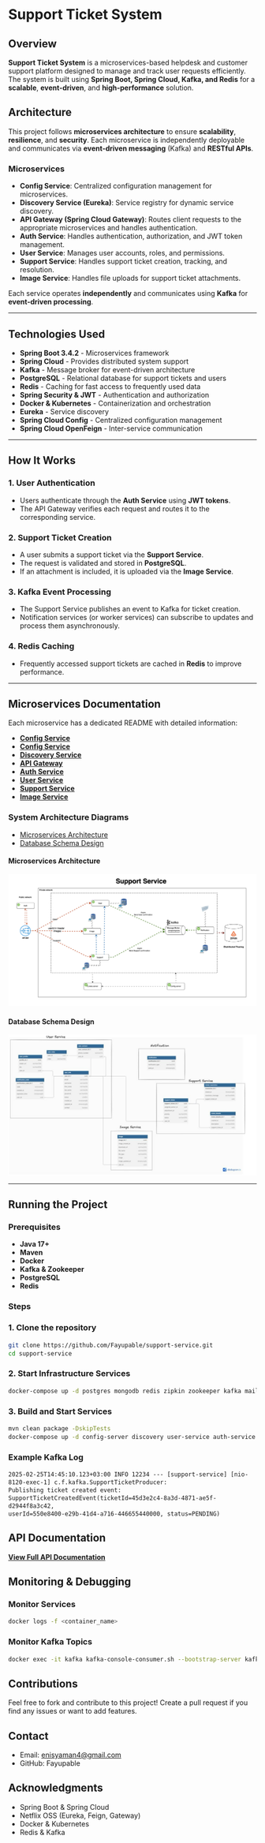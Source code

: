 # Support Ticket System

## Overview

**Support Ticket System** is a microservices-based helpdesk and customer support platform designed to manage and track
user requests efficiently. The system is built using **Spring Boot, Spring Cloud, Kafka, and Redis** for a **scalable**,
**event-driven**, and **high-performance** solution.

## Architecture <a id="architecture"></a>

This project follows **microservices architecture** to ensure **scalability**, **resilience**, and **security**. Each
microservice is independently deployable and communicates via **event-driven messaging** (Kafka) and **RESTful APIs**.

### Microservices

- **Config Service**: Centralized configuration management for microservices.
- **Discovery Service (Eureka)**: Service registry for dynamic service discovery.
- **API Gateway (Spring Cloud Gateway)**: Routes client requests to the appropriate microservices and handles
  authentication.
- **Auth Service**: Handles authentication, authorization, and JWT token management.
- **User Service**: Manages user accounts, roles, and permissions.
- **Support Service**: Handles support ticket creation, tracking, and resolution.
- **Image Service**: Handles file uploads for support ticket attachments.

Each service operates **independently** and communicates using **Kafka** for **event-driven processing**.

---

## Technologies Used

- **Spring Boot 3.4.2** - Microservices framework
- **Spring Cloud** - Provides distributed system support
- **Kafka** - Message broker for event-driven architecture
- **PostgreSQL** - Relational database for support tickets and users
- **Redis** - Caching for fast access to frequently used data
- **Spring Security & JWT** - Authentication and authorization
- **Docker & Kubernetes** - Containerization and orchestration
- **Eureka** - Service discovery
- **Spring Cloud Config** - Centralized configuration management
- **Spring Cloud OpenFeign** - Inter-service communication

---

## How It Works

### 1. User Authentication

- Users authenticate through the **Auth Service** using **JWT tokens**.
- The API Gateway verifies each request and routes it to the corresponding service.

### 2. Support Ticket Creation

- A user submits a support ticket via the **Support Service**.
- The request is validated and stored in **PostgreSQL**.
- If an attachment is included, it is uploaded via the **Image Service**.

### 3. Kafka Event Processing

- The Support Service publishes an event to Kafka for ticket creation.
- Notification services (or worker services) can subscribe to updates and process them asynchronously.

### 4. Redis Caching

- Frequently accessed support tickets are cached in **Redis** to improve performance.

---

## Microservices Documentation

Each microservice has a dedicated README with detailed information:

- <a href="./services/config-server/README.md" target="_blank">**Config Service**</a>
- [**Config Service**](./services/config-server/README.md)
- [**Discovery Service**](./services/discovery/README.md)
- [**API Gateway**](./services/gateway/README.md)
- [**Auth Service**](./services/auth-service/README.md)
- [**User Service**](./services/user-service/README.md)
- [**Support Service**](./services/support-service/README.md)
- [**Image Service**](./services/image-service/README.md)

### System Architecture Diagrams <a id="architecture-diagrams"></a>

- [Microservices Architecture](#microservices-architecture)
- [Database Schema Design](#database-schema)

#### Microservices Architecture <a id="microservices-architecture"></a>

[![Microservices Architecture Overview](./images/support-service.png)](#architecture-diagrams)

#### Database Schema Design <a id="database-schema"></a>

![Database Schema Design](./images/DatabaseDesign.jpeg)

---

## Running the Project

### Prerequisites

- **Java 17+**
- **Maven**
- **Docker**
- **Kafka & Zookeeper**
- **PostgreSQL**
- **Redis**

### Steps

### 1. Clone the repository

   ```sh
   git clone https://github.com/Fayupable/support-service.git
   cd support-service
   ```

### 2. Start Infrastructure Services


```sh
docker-compose up -d postgres mongodb redis zipkin zookeeper kafka mail-dev pgadmin mongo-express redis-commander
```

### 3. Build and Start Services

```sh
mvn clean package -DskipTests
docker-compose up -d config-server discovery user-service auth-service image-service support-service notification gateway
```

### Example Kafka Log

```
2025-02-25T14:45:10.123+03:00 INFO 12234 --- [support-service] [nio-8120-exec-1] c.f.kafka.SupportTicketProducer:
Publishing ticket created event: SupportTicketCreatedEvent(ticketId=45d3e2c4-8a3d-4871-ae5f-d2944f8a3c42, 
userId=550e8400-e29b-41d4-a716-446655440000, status=PENDING)
```

## API Documentation

**[View Full API Documentation](./services/API.md)**

## Monitoring & Debugging

### Monitor Services

```sh
docker logs -f <container_name>
```

### Monitor Kafka Topics

```sh
docker exec -it kafka kafka-console-consumer.sh --bootstrap-server kafka:9092 --topic support-tickets --from-beginning
```

## Contributions

Feel free to fork and contribute to this project! Create a pull request if you find any issues or want to add features.

## Contact

- Email: enisyaman4@gmail.com
- GitHub: Fayupable

## Acknowledgments

- Spring Boot & Spring Cloud
- Netflix OSS (Eureka, Feign, Gateway)
- Docker & Kubernetes
- Redis & Kafka
